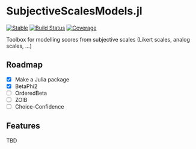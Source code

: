 # SubjectiveScalesModels.jl

[![Stable](https://img.shields.io/badge/docs-stable-blue.svg)](https://DominiqueMakowski.github.io/SubjectiveScalesModels.jl/stable/)
[![Build Status](https://github.com/DominiqueMakowski/SubjectiveScalesModels.jl/actions/workflows/CI.yml/badge.svg?branch=main)](https://github.com/DominiqueMakowski/SubjectiveScalesModels.jl/actions/workflows/CI.yml?query=branch%3Amain)
[![Coverage](https://codecov.io/gh/DominiqueMakowski/SubjectiveScalesModels.jl/branch/main/graph/badge.svg)](https://codecov.io/gh/DominiqueMakowski/SubjectiveScalesModels.jl)


Toolbox for modelling scores from subjective scales (Likert scales, analog scales, ...)

## Roadmap

- [x] Make a Julia package
- [x] BetaPhi2
- [ ] OrderedBeta
- [ ] ZOIB
- [ ] Choice-Confidence

## Features

TBD


